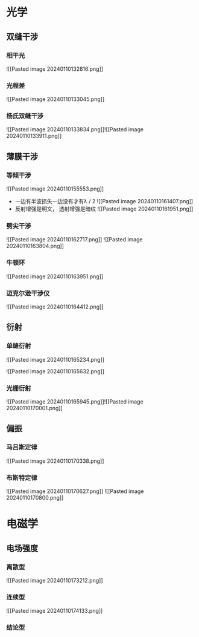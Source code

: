 # 光学
## 双缝干涉
### 相干光 
![[Pasted image 20240110132816.png]]
### 光程差
![[Pasted image 20240110133045.png]]
### 杨氏双缝干涉



![[Pasted image 20240110133834.png]]![[Pasted image 20240110133911.png]]

## 薄膜干涉
### 等倾干涉
  ![[Pasted image 20240110155553.png]]
  - 一边有半波损失一边没有才有λ / 2
  ![[Pasted image 20240110161407.png]]
  - 反射增强是明文， 透射增强是暗纹
   ![[Pasted image 20240110161951.png]]

### 劈尖干涉
![[Pasted image 20240110162717.png]]
![[Pasted image 20240110163804.png]]
### 牛顿环
![[Pasted image 20240110163951.png]]
### 迈克尔逊干涉仪
![[Pasted image 20240110164412.png]]

## 衍射
### 单缝衍射
![[Pasted image 20240110165234.png]]

![[Pasted image 20240110165632.png]]

### 光栅衍射
![[Pasted image 20240110165945.png]]![[Pasted image 20240110170001.png]]

## 偏振

### 马吕斯定律
 ![[Pasted image 20240110170338.png]]
 ### 布斯特定律
 ![[Pasted image 20240110170627.png]]
   ![[Pasted image 20240110170800.png]]
# 电磁学

## 电场强度
### 离散型
 ![[Pasted image 20240110173212.png]]
 

### 连续型
![[Pasted image 20240110174133.png]]

### 结论型
